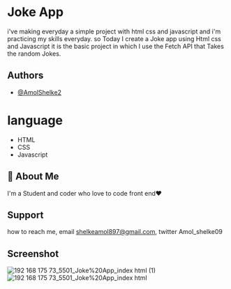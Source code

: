 # Joke App

i've making everyday a simple project with html css and javascript and i'm practicing my skills everyday.
so Today I create a Joke app using Html css and Javascript it is the basic project in which I use the Fetch API 
that Takes the random Jokes.

## Authors

- [@AmolShelke2](https://www.github.com/AmolShelke2)

# language

* HTML  
* CSS  
* Javascript

## 🚀 About Me

I'm a Student and coder who love to code front end❤️

## Support

how to reach me, email shelkeamol897@gmail.com, twitter Amol_shelke09


## Screenshot
![192 168 175 73_5501_Joke%20App_index html (1)](https://user-images.githubusercontent.com/95171638/145988246-f80992ee-249a-4f8f-86cc-a5045f4d867f.png)
![192 168 175 73_5501_Joke%20App_index html](https://user-images.githubusercontent.com/95171638/145988265-a53afc19-c272-4ec6-87cb-9443f1107c58.png)

